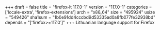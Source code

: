 +++
draft = false
title = "firefox-lt 117.0-1"
version = "117.0-1"
categories = ['locale-extra', 'firefox-extensions']
arch = "x86_64"
size = "495924"
usize = "549426"
sha1sum = "1b0e91dd4cccbd9d53335ad0a8fb077fe32938bd"
depends = "['firefox>=117.0']"
+++
Lithuanian language support for Firefox